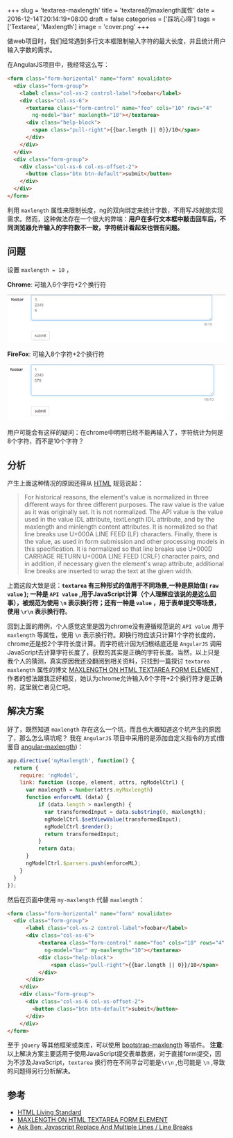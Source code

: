 +++
slug = 'textarea-maxlength'
title = 'textarea的maxlength属性'
date = 2016-12-14T20:14:19+08:00
draft = false
categories = ['踩坑心得']
tags = ['Textarea', 'Maxlength']
image = 'cover.png'
+++

做web项目时，我们经常遇到多行文本框限制输入字符的最大长度，并且统计用户输入字数的需求。

在AngularJS项目中，我经常这么写：

```html
<form class="form-horizontal" name="form" novalidate>
  <div class="form-group">
    <label class="col-xs-2 control-label">foobar</label>
    <div class="col-xs-6">
      <textarea class="form-control" name="foo" cols="10" rows="4" 
        ng-model="bar" maxlength="10"></textarea>
      <div class="help-block">
        <span class="pull-right">{{bar.length || 0}}/10</span>
      </div>
    </div>
  </div>
  <div class="form-group">
    <div class="col-xs-6 col-xs-offset-2">
      <button class="btn btn-default">submit</button>
    </div>
  </div>
</form>
```

利用 `maxlength` 属性来限制长度，ng的双向绑定来统计字数，不用写JS就能实现需求。然而，这种做法存在一个很大的弊端：**用户在多行文本框中敲击回车后，不同浏览器允许输入的字符数不一致，字符统计看起来也很有问题。**

## 问题

设置 `maxlength = 10` ，

**Chrome**: 可输入6个字符+2个换行符

![chrome](chrome-maxlength.png)

**FireFox**: 可输入8个字符+2个换行符

![Firefox](firefox-maxlength.png)

用户可能会有这样的疑问：在chrome中明明已经不能再输入了，字符统计为何是8个字符，而不是10个字符？

## 分析

产生上面这种情况的原因还得从 [HTML](https://html.spec.whatwg.org/multipage/forms.html#the-textarea-element) 规范说起：
> For historical reasons, the element's value is normalized in three different ways for three different purposes. The raw value is the value as it was originally set. It is not normalized. The API value is the value used in the value IDL attribute, textLength IDL attribute, and by the maxlength and minlength content attributes. It is normalized so that line breaks use U+000A LINE FEED (LF) characters. Finally, there is the value, as used in form submission and other processing models in this specification. It is normalized so that line breaks use U+000D CARRIAGE RETURN U+000A LINE FEED (CRLF) character pairs, and in addition, if necessary given the element's wrap attribute, additional line breaks are inserted to wrap the text at the given width.

上面这段大致是说：**`textarea` 有三种形式的值用于不同场景,一种是原始值( `raw value` ); 一种是 `API value` ,用于JavaScript计算（个人理解应该说的是这么回事），被规范为使用 `\n` 表示换行符；还有一种是 `value` ，用于表单提交等场景，使用 `\r\n` 表示换行符**。

回到上面的用例，个人感觉这里是因为chrome没有遵循规范说的 `API value` 用于 `maxlength` 等属性，使用 `\n` 表示换行符。即换行符应该只计算1个字符长度的，chrome还是按2个字符长度计算。而字符统计因为归根结底还是 `AngularJS` 调用JavaScript去计算字符长度了，获取的其实是正确的字符长度。当然，以上只是我个人的猜测，真实原因我还没翻阅到相关资料，只找到一篇探讨 `textarea maxlength` 属性的博文 [MAXLENGTH ON HTML TEXTAREA FORM ELEMENT](http://ashleyglee.com/maxlength-on-html-textarea-form-element/) , 作者的想法跟我正好相反，她认为chrome允许输入6个字符+2个换行符才是正确的，这里就仁者见仁吧。

## 解决方案

好了，既然知道 `maxlength` 存在这么一个坑，而且也大概知道这个坑产生的原因了，那么怎么填坑呢？
我在 `AngularJS` 项目中采用的是添加自定义指令的方式(借鉴自 [angular-maxlength](https://github.com/hanford/angular-maxlength))：

```js
app.directive('myMaxlength', function() {
  return {
    require: 'ngModel',
    link: function (scope, element, attrs, ngModelCtrl) {
      var maxlength = Number(attrs.myMaxlength)
      function enforceML (data) {
          if (data.length > maxlength) {
            var transformedInput = data.substring(0, maxlength);
            ngModelCtrl.$setViewValue(transformedInput);
            ngModelCtrl.$render();
            return transformedInput;
          }
          return data;
      }
      ngModelCtrl.$parsers.push(enforceML);
    }
  }
});
```
然后在页面中使用 `my-maxlength` 代替 `maxlength`：
```html
<form class="form-horizontal" name="form" novalidate>
  <div class="form-group">
      <label class="col-xs-2 control-label">foobar</label>
      <div class="col-xs-6">
          <textarea class="form-control" name="foo" cols="10" rows="4" 
            ng-model="bar" my-maxlength="10"></textarea>
          <div class="help-block">
              <span class="pull-right">{{bar.length || 0}}/10</span>
          </div>
      </div>
    </div>
    <div class="form-group">
      <div class="col-xs-6 col-xs-offset-2">
        <button class="btn btn-default">submit</button>
      </div>
    </div>
</form>
```

至于 `jQuery` 等其他框架或类库，可以使用 [bootstrap-maxlength](https://github.com/mimo84/bootstrap-maxlength) 等插件。
**注意**: 以上解决方案主要适用于使用JavaScript提交表单数据，对于直接form提交，因为不涉及JavaScript，`textarea` 换行符在不同平台可能是`\r\n` ,也可能是 `\n` ,导致的问题得另行分析解决。

## 参考

- [HTML Living Standard](https://html.spec.whatwg.org/multipage/form-elements.html#the-textarea-element)
- [MAXLENGTH ON HTML TEXTAREA FORM ELEMENT](http://ashleyglee.com/maxlength-on-html-textarea-form-element/)
- [Ask Ben: Javascript Replace And Multiple Lines / Line Breaks](https://www.bennadel.com/blog/161-ask-ben-javascript-replace-and-multiple-lines-line-breaks.htm)